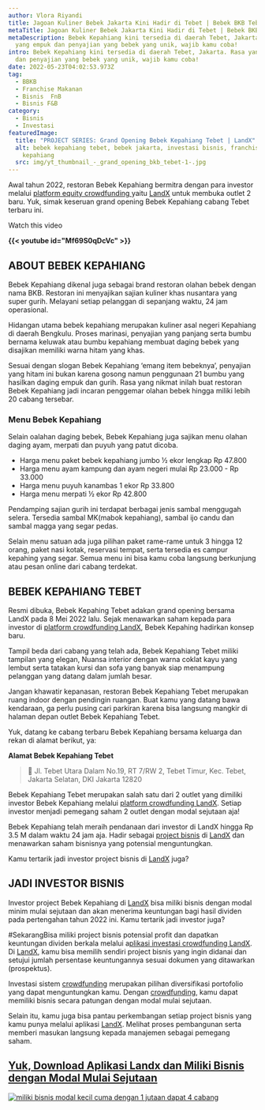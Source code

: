 ```yaml
---
author: Vlora Riyandi
title: Jagoan Kuliner Bebek Jakarta Kini Hadir di Tebet | Bebek BKB Tebet
metaTitle: Jagoan Kuliner Bebek Jakarta Kini Hadir di Tebet | Bebek BKB Tebet
metaDescription: Bebek Kepahiang kini tersedia di daerah Tebet, Jakarta. Rasa
  yang empuk dan penyajian yang bebek yang unik, wajib kamu coba!
intro: Bebek Kepahiang kini tersedia di daerah Tebet, Jakarta. Rasa yang empuk
  dan penyajian yang bebek yang unik, wajib kamu coba!
date: 2022-05-23T04:02:53.973Z
tag:
  - BBKB
  - Franchise Makanan
  - Bisnis  FnB
  - Bisnis F&B
category:
  - Bisnis
  - Investasi
featuredImage:
  title: "PROJECT SERIES: Grand Opening Bebek Kepahiang Tebet | LandX"
  alt: bebek kepahiang tebet, bebek jakarta, investasi bisnis, franchise bebek
    kepahiang
  src: img/yt_thumbnail_-_grand_opening_bkb_tebet-1-.jpg
---
```

Awal tahun 2022, restoran Bebek Kepahiang bermitra dengan para investor melalui [platform equity crowdfunding ](https://landx.id/)yaitu [LandX](https://landx.id/) untuk membuka outlet 2 baru. Yuk, simak keseruan grand opening Bebek Kepahiang cabang Tebet terbaru ini.

Watch this video

**{{< youtube id="**Mf69S0qDcVc**" >}}**

## ABOUT BEBEK KEPAHIANG

Bebek Kepahiang dikenal juga sebagai brand restoran olahan bebek dengan nama BKB. Restoran ini menyajikan sajian kuliner khas nusantara yang super gurih. Melayani setiap pelanggan di sepanjang waktu, 24 jam operasional.

Hidangan utama bebek kepahiang merupakan kuliner asal negeri Kepahiang di daerah Bengkulu. Proses marinasi, penyajian yang panjang serta bumbu bernama keluwak atau bumbu kepahiang membuat daging bebek yang disajikan memiliki warna hitam yang khas. 

Sesuai dengan slogan Bebek Kepahiang ‘emang item bebeknya’, penyajian yang hitam ini bukan karena gosong namun penggunaan 21 bumbu yang hasilkan daging empuk dan gurih. Rasa yang nikmat inilah buat restoran Bebek Kepahiang jadi incaran penggemar olahan bebek hingga miliki lebih 20 cabang tersebar.

### Menu Bebek Kepahiang

Selain oalahan daging bebek, Bebek Kepahiang juga sajikan menu olahan daging ayam, merpati dan puyuh yang patut dicoba. 

* Harga menu paket bebek kepahiang jumbo ½ ekor lengkap Rp 47.800
* Harga menu ayam kampung dan ayam negeri mulai Rp 23.000 - Rp 33.000
* Harga menu puyuh kanambas 1 ekor Rp 33.800
* Harga menu merpati ½ ekor Rp 42.800

Pendamping sajian gurih ini terdapat berbagai jenis sambal menggugah selera. Tersedia sambal MK(mabok kepahiang), sambal ijo candu dan sambal magga yang segar pedas.

Selain menu satuan ada juga pilihan paket rame-rame untuk 3 hingga 12 orang, paket nasi kotak, reservasi tempat, serta tersedia es campur kepahing yang segar. Semua menu ini bisa kamu coba langsung berkunjung atau pesan online dari cabang terdekat.

## BEBEK KEPAHIANG TEBET

Resmi dibuka, Bebek Kepahing Tebet adakan grand opening bersama LandX pada 8 Mei 2022 lalu. Sejak menawarkan saham kepada para investor di [platform crowdfunding LandX](https://landx.id/), Bebek Kepahing hadirkan konsep baru.

Tampil beda dari cabang yang telah ada, Bebek Kepahiang Tebet miliki tampilan yang elegan, Nuansa interior dengan warna coklat kayu yang lembut serta tatakan kursi dan sofa yang banyak siap menampung pelanggan yang datang dalam jumlah besar.

Jangan khawatir kepanasan, restoran Bebek Kepahiang Tebet merupakan ruang indoor dengan pendingin ruangan. Buat kamu yang datang bawa kendaraan, ga perlu pusing cari parkiran karena bisa langsung mangkir di halaman depan outlet Bebek Kepahiang Tebet. 

Yuk, datang ke cabang terbaru Bebek Kepahiang bersama keluarga dan rekan di alamat berikut, ya:

**Alamat Bebek Kepahiang Tebet**

> 📍 Jl. Tebet Utara Dalam No.19, RT 7/RW 2, Tebet Timur, Kec. Tebet, Jakarta Selatan, DKI Jakarta 12820

Bebek Kepahiang Tebet merupakan salah satu dari 2 outlet yang dimiliki investor Bebek Kepahiang melalui [platform crowdfunding ](https://landx.id/)[LandX](https://landx.id/). Setiap investor menjadi pemegang saham 2 outlet dengan modal sejutaan aja!

Bebek Kepahiang telah meraih pendanaan dari investor di LandX hingga Rp 3.5 M dalam waktu 24 jam aja. Hadir sebagai [project bisnis](https://landx.id/) di [LandX](https://landx.id/) dan menawarkan saham bisnisnya yang potensial menguntungkan. 

Kamu tertarik jadi investor project bisnis di [LandX](https://landx.id/) juga?

## JADI INVESTOR BISNIS

Investor project Bebek Kepahiang di [LandX](https://landx.id/) bisa miliki bisnis dengan modal minim mulai sejutaan dan akan menerima keuntungan bagi hasil dividen pada pertengahan tahun 2022 ini. Kamu tertarik jadi investor juga?

\#SekarangBisa miliki project bisnis potensial profit dan dapatkan keuntungan dividen berkala melalui a[plikasi investasi crowdfunding LandX](https://landx.id/). Di [LandX](https://landx.id/), kamu bisa memilih sendiri project bisnis yang ingin didanai dan setujui jumlah persentase keuntungannya sesuai dokumen yang ditawarkan (prospektus).

Investasi sistem [crowdfunding](https://landx.id/) merupakan pilihan diversifikasi portofolio yang dapat menguntungkan kamu. Dengan [crowdfunding](https://landx.id/), kamu dapat memiliki bisnis secara patungan dengan modal mulai sejutaan.

Selain itu, kamu juga bisa pantau perkembangan setiap project bisnis yang kamu punya melalui aplikasi [LandX](https://landx.id/). Melihat proses pembangunan serta memberi masukan langsung kepada manajemen sebagai pemegang saham. 

## [Yuk, Download Aplikasi Landx dan Miliki Bisnis dengan Modal Mulai Sejutaan](https://landx.id/?utm_source=Blog&utm_medium=organic+keyword&utm_campaign=blog&utm_id=Blog)

<!--StartFragment-->

[![miliki bisnis modal kecil cuma dengan 1 jutaan dapat 4 cabang ](https://accountgram-production.sfo2.cdn.digitaloceanspaces.com/landx_ghost/2021/11/jadi-owner-bisnis-hanya-1-jutaan-dengan-cuan-yang-sangat-menjanjikan.png)](https://landx.id/?utm_source=Blog&utm_medium=organic+keyword&utm_campaign=blog&utm_id=Blog)

<!--EndFragment-->